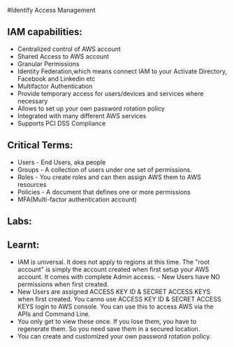 #Identify Access Management

IAM capabilities:
-----------------

-	Centralized control of AWS account
-	Shared Access to AWS account
-	Granular Permissions
-	Identity Federation,which means connect IAM to your Activate Directory, Facebook and Linkedin etc
-	Multifactor Authentication
-	Provide temporary access for users/devices and services where necessary
-	Allows to set up your own password rotation policy
-	Integrated with many different AWS services
-	Supports PCI DSS Compliance

Critical Terms:
---------------

-	Users - End Users, aka people
-	Groups - A collection of users under one set of permissions.
-	Roles - You create roles and can then assign AWS them to AWS resources
-	Policies - A document that defines one or more permissions
-	MFA(Multi-factor authentication account)

Labs:
-----

Learnt:
-------

-	IAM is universal. It does not apply to regions at this time. The "root account" is simply the account created when first setup your AWS account. It comes with complete Admin access. - New Users have NO permissions when first created.
-	New Users are assigned ACCESS KEY ID & SECRET ACCESS KEYS when first created. You canno use ACCESS KEY ID & SECRET ACCESS KEYS login to AWS console. You can use this to access AWS via the APIs and Command Line.
-	You only get to view these once. If you lose them, you have to regenerate them. So you need save them in a secured location.
-	You can create and customized your own password rotation policy.
